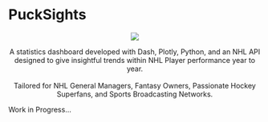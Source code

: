# PuckSights


<p align="center"> <img src="https://user-images.githubusercontent.com/76453820/188369855-725b8224-3496-4a1d-b64b-6396d8f1c303.png"> </p>

<p align="center"> A statistics dashboard developed with Dash, Plotly, Python, and an NHL API designed to give insightful trends within NHL Player performance year to year. </br> </br>
Tailored for NHL General Managers, Fantasy Owners, Passionate Hockey Superfans, and Sports Broadcasting Networks. </p>

Work in Progress...
